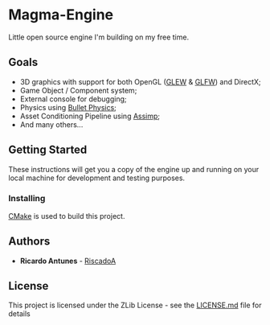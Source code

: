 # Magma-Engine

Little open source engine I'm building on my free time.

## Goals

* 3D graphics with support for both OpenGL ([GLEW](https://github.com/nigels-com/glew) & [GLFW](https://github.com/glfw/glfw)) and DirectX;
* Game Object / Component system;
* External console for debugging;
* Physics using [Bullet Physics](https://github.com/bulletphysics/bullet3);
* Asset Conditioning Pipeline using [Assimp](https://github.com/assimp/assimp);
* And many others...

## Getting Started

These instructions will get you a copy of the engine up and running on your local machine for development and testing purposes.

### Installing

[CMake](cmake.org) is used to build this project.

## Authors

* **Ricardo Antunes** - [RiscadoA](https://github.com/RiscadoA)

## License

This project is licensed under the ZLib License - see the [LICENSE.md](LICENSE.md) file for details